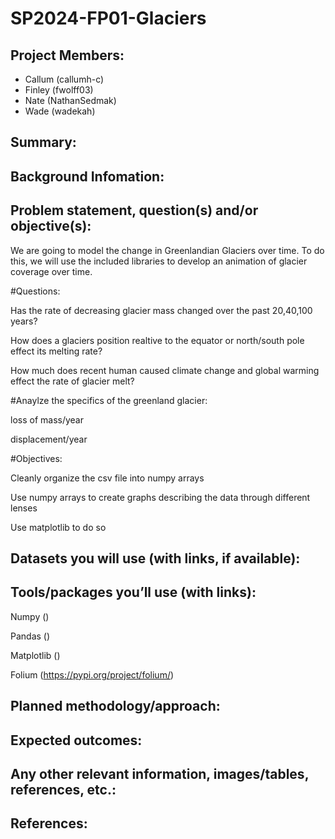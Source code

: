 # SP2024-FP01-Glaciers
## Project Members: 
- Callum (callumh-c)
- Finley (fwolff03)
- Nate (NathanSedmak)
- Wade (wadekah)
## Summary: 


## Background Infomation:


## Problem statement, question(s) and/or objective(s):

We are going to model the change in Greenlandian Glaciers over time. To do this, we will use the included libraries to develop an animation of glacier coverage over time.

#Questions:

Has the rate of decreasing glacier mass changed over the past 20,40,100 years?

How does a glaciers position realtive to the equator or north/south pole effect its melting rate?

How much does recent human caused climate change and global warming effect the rate of glacier melt?

#Anaylze the specifics of the greenland glacier:

loss of mass/year

displacement/year

#Objectives:

Cleanly organize the csv file into numpy arrays

Use numpy arrays to create graphs describing the data through different lenses

Use matplotlib to do so


## Datasets you will use (with links, if available):


## Tools/packages you’ll use (with links):
Numpy ()

Pandas ()

Matplotlib ()

Folium (https://pypi.org/project/folium/)

## Planned methodology/approach:


## Expected outcomes:


## Any other relevant information, images/tables, references, etc.:


## References:


